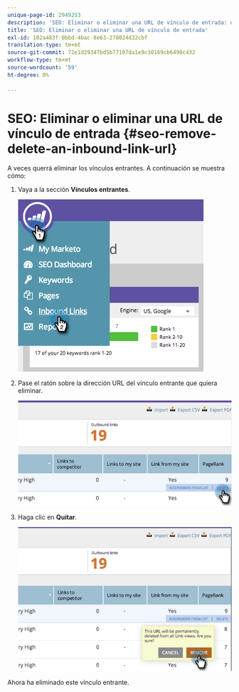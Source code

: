 ```yaml
---
unique-page-id: 2949253
description: 'SEO: Eliminar o eliminar una URL de vínculo de entrada: documentos de Marketo: documentación del producto'
title: 'SEO: Eliminar o eliminar una URL de vínculo de entrada'
exl-id: 102a483f-0bbd-4bac-8e63-278024d32cbf
translation-type: tm+mt
source-git-commit: 72e1d29347bd5b77107da1e9c30169cb6490c432
workflow-type: tm+mt
source-wordcount: '59'
ht-degree: 0%

---
```


# SEO: Eliminar o eliminar una URL de vínculo de entrada {#seo-remove-delete-an-inbound-link-url}

A veces querrá eliminar los vínculos entrantes. A continuación se muestra cómo:

1. Vaya a la sección **Vínculos entrantes**.

   ![](assets/image2014-9-18-13-3a47-3a3.png)

1. Pase el ratón sobre la dirección URL del vínculo entrante que quiera eliminar.

   ![](assets/image2014-9-18-13-3a49-3a34.png)

1. Haga clic en **Quitar**.

   ![](assets/image2014-9-18-13-3a49-3a44.png)

Ahora ha eliminado este vínculo entrante.
